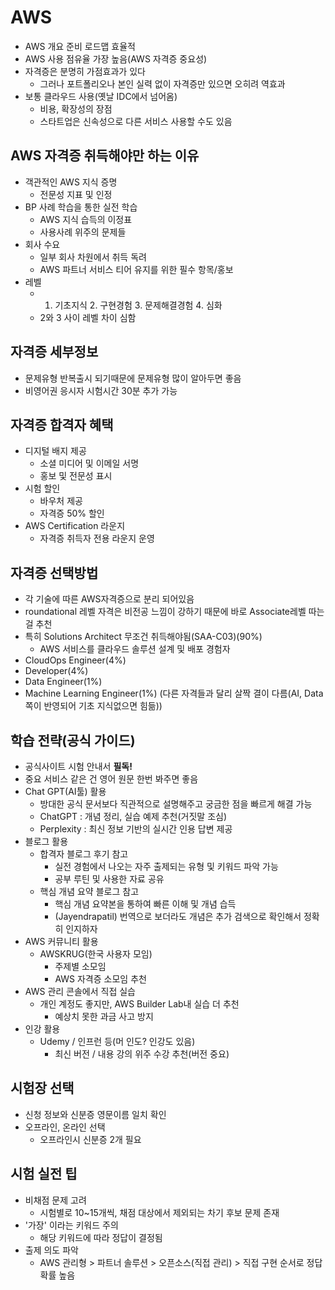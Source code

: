 # AWS
- AWS 개요
준비 로드맵
효율적
- AWS 사용 점유율 가장 높음(AWS 자격증 중요성)
- 자격증은 분명히 가점효과가 있다
    * 그러나 포트폴리오나 본인 실력 없이 자격증만 있으면 오히려 역효과
- 보통 클라우드 사용(옛날 IDC에서 넘어옴)
    * 비용, 확장성의 장점
    * 스타트업은 신속성으로 다른 서비스 사용할 수도 있음


## AWS 자격증 취득해야만 하는 이유
- 객관적인 AWS 지식 증명
    * 전문성 지표 및 인정
- BP 사례 학습을 통한 실전 학습
    * AWS 지식 습득의 이정표
    * 사용사례 위주의 문제들
- 회사 수요
    * 일부 회사 차원에서 취득 독려
    * AWS 파트너 서비스 티어 유지를 위한 필수 항목/홍보
- 레벨
    * 1. 기초지식 2. 구현경험 3. 문제해결경험 4. 심화
    * 2와 3 사이 레벨 차이 심함


## 자격증 세부정보
- 문제유형 반복출시 되기때문에 문제유형 많이 알아두면 좋음
- 비영어권 응시자 시험시간 30분 추가 가능


## 자격증 합격자 혜택
- 디지털 배지 제공
    * 소셜 미디어 및 이메일 서명
    * 홍보 및 전문성 표시
- 시험 할인
    * 바우처 제공
    * 자격증 50% 할인
- AWS Certification 라운지
    * 자격증 취득자 전용 라운지 운영


## 자격증 선택방법
- 각 기술에 따른 AWS자격증으로 분리 되어있음
- roundational 레벨 자격은 비전공 느낌이 강하기 때문에 바로 Associate레벨 따는 걸 추천
- 특히 Solutions Architect 무조건 취득해야됨(SAA-C03)(90%)
    * AWS 서비스를 클라우드 솔루션 설계 및 배포 경험자
- CloudOps Engineer(4%)
- Developer(4%)
- Data Engineer(1%)
- Machine Learning Engineer(1%) (다른 자격들과 달리 살짝 결이 다름(AI, Data 쪽이 반영되어 기초 지식없으면 힘듦))


## 학습 전략(공식 가이드)
- 공식사이트 시험 안내서 **필독!**
- 중요 서비스 같은 건 영어 원문 한번 봐주면 좋음
- Chat GPT(AI툴) 활용
    * 방대한 공식 문서보다 직관적으로 설명해주고 궁금한 점을 빠르게 해결 가능
    *  ChatGPT : 개념 정리, 실습 예제 추천(거짓말 조심)
    * Perplexity : 최신 정보 기반의 실시간 인용 답변 제공
- 블로그 활용
    * 합격자 블로그 후기 참고
        * 실전 경험에서 나오는 자주 출제되는 유형 및 키워드 파악 가능
        * 공부 루틴 및 사용한 자료 공유
    * 핵심 개념 요약 블로그 참고
        * 핵심 개념 요약본을 통하여 빠른 이해 및 개념 습득
        * (Jayendrapatil) 번역으로 보더라도 개념은 추가 검색으로 확인해서 정확히 인지하자
- AWS 커뮤니티 활용
    * AWSKRUG(한국 사용자 모임)
        * 주제별 소모임
        * AWS 자격증 소모임 추천
- AWS 관리 콘솔에서 직접 실습
    * 개인 계정도 좋지만, AWS Builder Lab내 실습 더 추천
        * 예상치 못한 과금 사고 방지
- 인강 활용
    * Udemy / 인프런 등(머 인도? 인강도 있음)
        * 최신 버전 / 내용 강의 위주 수강 추천(버전 중요)


## 시험장 선택
- 신청 정보와 신분증 영문이름 일치 확인
- 오프라인, 온라인 선택
    * 오프라인시 신분증 2개 필요


## 시험 실전 팁
- 비채점 문제 고려
    * 시험별로 10~15개씩, 채점 대상에서 제외되는 차기 후보 문제 존재
- '가장' 이라는 키워드 주의
    * 해당 키워드에 따라 정답이 결정됨
- 출제 의도 파악
    * AWS 관리형 > 파트너 솔루션 > 오픈소스(직접 관리) > 직접 구현 순서로 정답 확률 높음